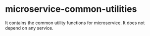 # microservice-common-utilities
It contains the common utility functions for microservice. It does not depend on any service.
